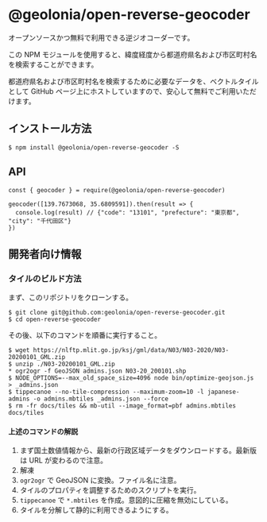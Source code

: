 # @geolonia/open-reverse-geocoder

オープンソースかつ無料で利用できる逆ジオコーダーです。

この NPM モジュールを使用すると、緯度経度から都道府県名および市区町村名を検索することができます。

都道府県名および市区町村名を検索するために必要なデータを、ベクトルタイルとして GitHub ページ上にホストしていますので、安心して無料でご利用いただけます。

## インストール方法

```
$ npm install @geolonia/open-reverse-geocoder -S
```

## API

```
const { geocoder } = require(@geolonia/open-reverse-geocoder)

geocoder([139.7673068, 35.6809591]).then(result => {
  console.log(result) // {"code": "13101", "prefecture": "東京都", "city": "千代田区"}
})
```

## 開発者向け情報

### タイルのビルド方法

まず、このリポジトリをクローンする。

```
$ git clone git@github.com:geolonia/open-reverse-geocoder.git
$ cd open-reverse-geocoder
```

その後、以下のコマンドを順番に実行すること。

```
$ wget https://nlftp.mlit.go.jp/ksj/gml/data/N03/N03-2020/N03-20200101_GML.zip
$ unzip ./N03-20200101_GML.zip
* ogr2ogr -f GeoJSON admins.json N03-20_200101.shp
$ NODE_OPTIONS=--max_old_space_size=4096 node bin/optimize-geojson.js > _admins.json
$ tippecanoe --no-tile-compression --maximum-zoom=10 -l japanese-admins -o admins.mbtiles _admins.json --force
$ rm -fr docs/tiles && mb-util --image_format=pbf admins.mbtiles docs/tiles
```

#### 上述のコマンドの解説

1. まず国土数値情報から、最新の行政区域データをダウンロードする。最新版は URL が変わるので注意。
2. 解凍
3. `ogr2ogr` で GeoJSON に変換。ファイル名に注意。
4. タイルのプロパティを調整するためのスクリプトを実行。
5. `tippecanoe` で `*.mbtiles` を作成。意図的に圧縮を無効にしている。
6. タイルを分解して静的に利用できるようにする。

